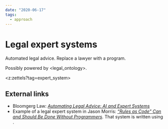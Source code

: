 ```yaml
---
date: "2020-06-17"
tags:
  - approach
---
```


# Legal expert systems

Automated legal advice. Replace a lawyer with a program.

Possibly powered by <legal_ontology>.

<z:zettels?tag=expert_system>

## External links

- Bloomgerg Law: _[Automating Legal Advice: AI and Expert Systems](https://news.bloomberglaw.com/business-and-practice/automating-legal-advice-ai-and-expert-systems/)_
- Example of a legal expert system in Jason Morris: _[“Rules as Code” Can and Should Be Done Without Programmers](https://medium.com/@jason_90344/rules-as-code-can-and-should-be-done-without-programmers-fb3e0f4dafa5#a1b0)_. That system is written using <datalex>.
